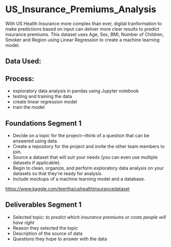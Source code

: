 # US_Insurance_Premiums_Analysis
With US Health Insurance more complex than ever, digital tranformation to make predictions based on input can deliver more clear results to predict insurance premiums. This dataset uses Age, Sex, BMI, Number of Children, Smoker and Region using Linear Regression to create a machine learning model. 

## Data Used:


## Process:
- exploratory data analysis in pandas using Jupyter notebook
- testing and training the data
- create linear regression model
- train the model 


## Foundations Segment 1
- Decide on a topic for the project—think of a question that can be answered using data.
- Create a repository for the project and invite the other team members to join.
- Source a dataset that will suit your needs (you can even use multiple datasets if applicable).
- Begin to clean, organize, and perform exploratory data analysis on your datasets so that they're ready for analysis.
- Include mockups of a machine learning model and a database.

https://www.kaggle.com/teertha/ushealthinsurancedataset

## Deliverables Segment 1
- Selected topic: _to predict which insurance premiums or costs people will have right_
- Reason they selected the topic
- Description of the source of data
- Questions they hope to answer with the data
